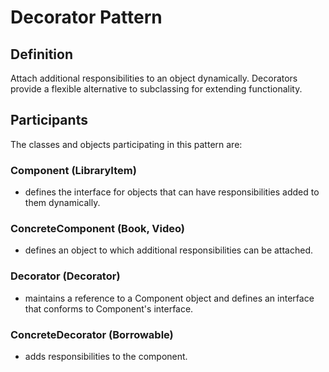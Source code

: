 # Decorator Pattern 
## Definition

Attach additional responsibilities to an object dynamically. Decorators provide a flexible alternative to subclassing for extending functionality.



## Participants

The classes and objects participating in this pattern are:

### Component   (LibraryItem)
* defines the interface for objects that can have responsibilities added to them dynamically.

### ConcreteComponent   (Book, Video)
* defines an object to which additional responsibilities can be attached.

### Decorator   (Decorator)
* maintains a reference to a Component object and defines an interface that conforms to Component's interface.

### ConcreteDecorator   (Borrowable)
* adds responsibilities to the component.

